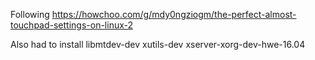 Following https://howchoo.com/g/mdy0ngziogm/the-perfect-almost-touchpad-settings-on-linux-2

Also had to install libmtdev-dev xutils-dev xserver-xorg-dev-hwe-16.04
